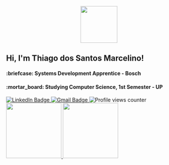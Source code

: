 <div id="header" align="center">
  <img src="https://media.giphy.com/media/WFZvB7VIXBgiz3oDXE/giphy.gif" width="100"/>
</div>

<h2>Hi, I'm Thiago dos Santos Marcelino!</h2>
<h4>:briefcase: Systems Development Apprentice - Bosch</h4>
<h4>:mortar_board: Studying Computer Science, 1st Semester - UP</h4>

<div id="badges">
  <a href="https://www.linkedin.com/in/thiagodsmarcelino/" target="_blank">
    <img src="https://img.shields.io/badge/LinkedIn-blue?style=for-the-badge&logo=linkedin&logoColor=white" alt="LinkedIn Badge"/>
  </a>
  <a href="mailto:thiagodsmarcelino@gmail.com?subject=Olá, Thiago! (from github)" target="_blank">
    <img src="https://img.shields.io/badge/Gmail-red?style=for-the-badge&logo=gmail&logoColor=white" alt="Gmail Badge"/>
  </a>
  <img src="https://komarev.com/ghpvc/?username=ThiagoDSMarcelino&style=flat-square&color=blue" alt="Profile views counter"/>
</div>

<div>
  <a href="https://github.com/ThiagoDSMarcelino">
    <img height="150em" src="https://github-readme-stats.vercel.app/api?username=ThiagoDSMarcelino&show_icons=true&theme=synthwave"/>
    <img height="150em" src="https://github-readme-stats.vercel.app/api/top-langs/?username=ThiagoDSMarcelino&layout=compact&theme=synthwave"/>
  <a/>
</div>
